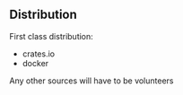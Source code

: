## Distribution
First class distribution:
- crates.io
- docker

Any other sources will have to be volunteers
